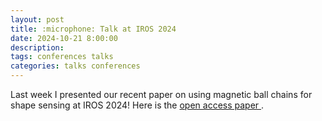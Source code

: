 ```yaml
---
layout: post
title: :microphone: Talk at IROS 2024
date: 2024-10-21 8:00:00
description:
tags: conferences talks
categories: talks conferences
---
```

Last week I presented our recent paper on using magnetic ball chains for shape sensing at IROS 2024! Here is the 
<a href='https://arxiv.org/abs/2410.16025'> open access paper </a>.
